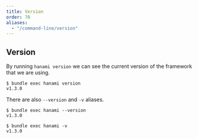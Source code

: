 ```yaml
---
title: Version
order: 70
aliases:
  - "/command-line/version"
---
```


## Version

By running `hanami version` we can see the current version of the framework that we are using.

```shell
$ bundle exec hanami version
v1.3.0
```

There are also `--version` and `-v` aliases.

```shell
$ bundle exec hanami --version
v1.3.0

$ bundle exec hanami -v
v1.3.0
```
